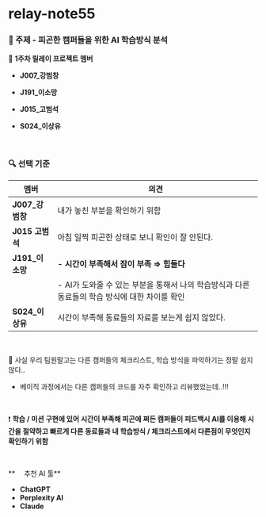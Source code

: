 # relay-note55

### 🥱 주제 - **피곤한 캠퍼들을 위한 AI 학습방식 분석**

👤 **1주차 릴레이 프로젝트 멤버**

- **J007\_강범창**
- **J191\_이소망**

- **J015\_고범석**
- **S024\_이상유**

</br>

### 🔍 선택 기준

| 멤버             | 의견                                                                                           |
| ---------------- | ---------------------------------------------------------------------------------------------- |
| **J007\_강범창** | 내가 놓친 부분을 확인하기 위함                                                                 |
| **J015 고범석**  | 아침 일찍 피곤한 상태로 보니 확인이 잘 안된다.                                                 |
| **J191\_이소망** | **- 시간이 부족해서 잠이 부족 ⇒ 힘들다**                                                       |
|                  | - AI가 도와줄 수 있는 부분을 통해서 나의 학습방식과 다른 동료들의 학습 방식에 대한 차이를 확인 |
| **S024\_이상유** | 시간이 부족해 동료들의 자료를 보는게 쉽지 않았다.                                              |

</br>

🤔 사실 우리 팀원말고는 다른 캠퍼들의 체크리스트, 학습 방식을 파악하기는 정말 쉽지 않다..

- 베이직 과정에서는 다른 캠퍼들의 코드를 자주 확인하고 리뷰했었는데..!!!

</br>

❗ **학습 / 미션 구현에 있어 시간이 부족해 피곤에 쩌든 캠퍼들이 피드백시 AI를 이용해 시간을 절약하고 빠르게 다른 동료들과 내 학습방식 / 체크리스트에서 다른점이 무엇인지 확인하기 위함**

</br>

** <img width="10" height="10" src = "https://noticon-static.tammolo.com/dgggcrkxq/image/upload/v1678190474/noticon/fenra4zau2wyqushekwb.png" > 추천 AI 툴**

- **ChatGPT**
- **Perplexity AI**
- **Claude**
